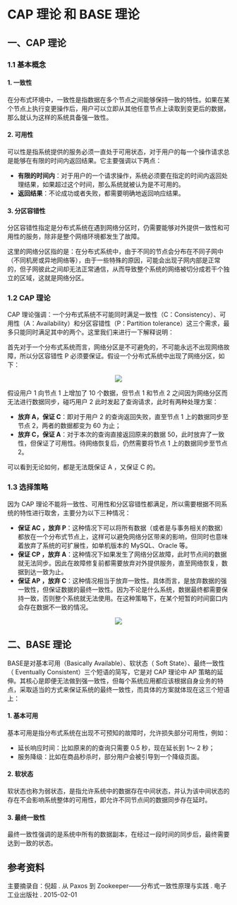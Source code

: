 # CAP 理论 和 BASE 理论



## 一、CAP 理论

### 1.1 基本概念

#### 1. 一致性

在分布式环境中，一致性是指数据在多个节点之间能够保持一致的特性。如果在某个节点上执行变更操作后，用户可以立即从其他任意节点上读取到变更后的数据，那么就认为这样的系统具备强一致性。

#### 2. 可用性

可以性是指系统提供的服务必须一直处于可用状态，对于用户的每一个操作请求总是能够在有限的时间内返回结果。它主要强调以下两点：

+ **有限的时间内**：对于用户的一个请求操作，系统必须要在指定的时间内返回处理结果，如果超过这个时间，那么系统就被认为是不可用的。
+ **返回结果**：不论成功或者失败，都需要明确地返回响应结果。

#### 3. 分区容错性

分区容错性指定是分布式系统在遇到网络分区时，仍需要能够对外提供一致性和可用性的服务，除非是整个网络环境都发生了故障。

这里的网络分区指的是：在分布式系统中，由于不同的节点会分布在不同子网中（不同机房或异地网络等），由于一些特殊的原因，可能会出现子网内部是正常的，但子网彼此之间却无法正常通信，从而导致整个系统的网络被切分成若干个独立的区域，这就是网络分区。



### 1.2 CAP 理论

CAP 理论强调：一个分布式系统不可能同时满足一致性（C：Consistency）、可用性（A：Availability）和分区容错性（P：Partition tolerance）这三个需求，最多只能同时满足其中的两个。这里我们来进行一下解释说明：

首先对于一个分布式系统而言，网络分区是不可避免的，不可能永远不出现网络故障，所以分区容错性 P 必须要保证。假设一个分布式系统中出现了网络分区，如下：

<div align="center"> <img src="https://gitee.com/heibaiying/Full-Stack-Notes/raw/master/pictures/cap_示例.png"/> </div>


假设用户 1 向节点 1 上增加了 10 个数据，但节点 1 和节点 2 之间因为网络分区而无法进行数据同步，碰巧用户 2 此时发起了查询请求，此时有两种处理方案：

+ **放弃 A，保证 C**：即对于用户 2 的查询返回失败，直至节点 1 上的数据同步至节点 2，两者的数据都变为 60 为止；
+ **放弃 C，保证 A**：对于本次的查询直接返回原来的数据 50，此时放弃了一致性，但保证了可用性。待网络恢复后，仍然需要将节点 1 上的数据同步至节点 2。

可以看到无论如何，都是无法既保证 A ，又保证 C 的。



### 1.3 选择策略

因为 CAP 理论不能将一致性、可用性和分区容错性都满足，所以需要根据不同系统的特性进行取舍，主要分为以下三种情况：

+ **保证 AC ，放弃 P**：这种情况下可以将所有数据（或者是与事务相关的数据）都放在一个分布式节点上，这样可以避免网络分区带来的影响，但同时也意味着放弃了系统的可扩展性，如单机版本的 MySQL、Oracle 等。
+ **保证 CP ，放弃 A**：这种情况下如果发生了网络分区故障，此时节点间的数据就无法同步。因此在故障修复前都需要放弃对外提供服务，直至网络恢复，数据到达一致为止。
+ **保证 AP ，放弃 C**：这种情况相当于放弃一致性。具体而言，是放弃数据的强一致性，但保证数据的最终一致性。因为不论是什么系统，数据最终都需要保持一致，否则整个系统就无法使用。在这种策略下，在某个短暂的时间窗口内会存在数据不一致的情况。

<div align="center"> <img src="https://gitee.com/heibaiying/Full-Stack-Notes/raw/master/pictures/cap理论.jpg"/> </div>


## 二、BASE 理论

BASE是对基本可用（Basically Available）、软状态（ Soft State）、最终一致性（ Eventually Consistent）三个短语的简写，它是对 CAP 理论中 AP 策略的延伸。其核心是即便无法做到强一致性，但每个系统应用都应该根据自身业务的特点，采取适当的方式来保证系统的最终一致性，而具体的方案就体现在这三个短语上：

#### 1. 基本可用

基本可用是指分布式系统在出现不可预知的故障时，允许损失部分可用性，例如：

+ 延长响应时间：比如原来的的查询只需要 0.5 秒，现在延长到 1～ 2 秒；
+ 服务降级：比如在商品秒杀时，部分用户会被引导到一个降级页面。

#### 2. 软状态

软状态也称为弱状态，是指允许系统中的数据存在中间状态，并认为该中间状态的存在不会影响系统整体的可用性，即允许不同节点间的数据同步存在延时。

#### 3. 最终一致性

最终一致性强调的是系统中所有的数据副本，在经过一段时间的同步后，最终需要达到一致的状态。





## 参考资料

主要摘录自：倪超 . 从 Paxos 到 Zookeeper——分布式一致性原理与实践 . 电子工业出版社 . 2015-02-01
